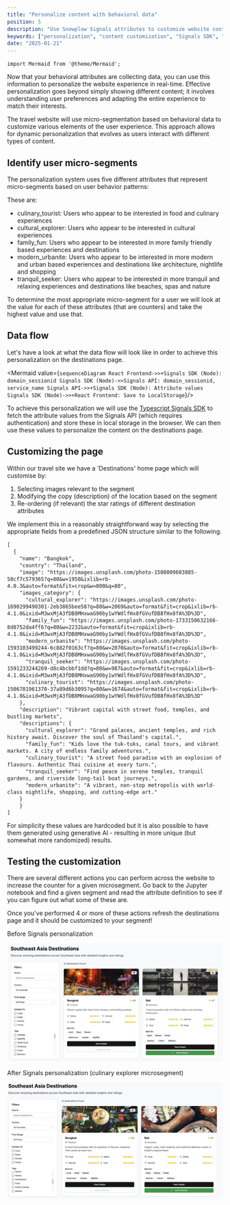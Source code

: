 ```yaml
---
title: "Personalize content with behavioral data"
position: 5
description: "Use Snowplow Signals attributes to customize website content, including images, descriptions, and layout based on user behavior."
keywords: ["personalization", "content customization", "Signals SDK", "user experience", "behavioral data"]
date: "2025-01-21"
---
```


```mdx-code-block
import Mermaid from '@theme/Mermaid';
```

Now that your behavioral attributes are collecting data, you can use this information to personalize the website experience in real-time. Effective personalization goes beyond simply showing different content; it involves understanding user preferences and adapting the entire experience to match their interests.

The travel website will use micro-segmentation based on behavioral data to customize various elements of the user experience. This approach allows for dynamic personalization that evolves as users interact with different types of content.

## Identify user micro-segments

The personalization system uses five different attributes that represent micro-segments based on user behavior patterns:

These are:
- culinary_tourist: Users who appear to be interested in food and culinary experiences
- cultural_explorer: Users who appear to be interested in cultural experiences
- family_fun: Users who appear to be interested in more family friendly based experiences and destinations
- modern_urbanite: Users who appear to be interested in more modern and urban based experiences and destinations like architecture, nightlife and shopping
- tranquil_seeker: Users who appear to be interested in more tranquil and relaxing experiences and destinations like beaches, spas and nature

To determine the most appropriate micro-segment for a user we will look at the value for each of these attributes (that are counters) and take the highest value and use that.


## Data flow

Let's have a look at what the data flow will look like in order to achieve this personalization on the destinations page.

<Mermaid value={`
sequenceDiagram
    React Frontend->>+Signals SDK (Node): domain_sessionid
    Signals SDK (Node)->>Signals API: domain_sessionid, service_name
    Signals API->>+Signals SDK (Node): Attribute values
    Signals SDK (Node)->>+React Frontend: Save to LocalStorage
  `}/>

To achieve this personalization we will use the [Typescript Signals SDK](https://github.com/snowplow-incubator/snowplow-signals-typescript-sdk) to fetch the attribute values from the Signals API (which requires authentication) and store these in local storage in the browser. We can then use these values to personalize the content on the destinations page.

## Customizing the page

Within our travel site we have a 'Destinations' home page which will customise by:
1. Selecting images relevant to the segment
2. Modifying the copy (description) of the location based on the segment
3. Re-ordering (if relevant) the star ratings of different destination attributes

We implement this in a reasonably straightforward way by selecting the appropriate fields from a predefined JSON structure similar to the following.

```
[
  {
    "name": "Bangkok",
    "country": "Thailand",
    "image": "https://images.unsplash.com/photo-1508009603885-50cf7c579365?q=80&w=1950&ixlib=rb-4.0.3&auto=format&fit=crop&w=800&q=80",
    "images_category": {
      "cultural_explorer": "https://images.unsplash.com/photo-1690299490301-2eb3865bee58?q=80&w=2069&auto=format&fit=crop&ixlib=rb-4.1.0&ixid=M3wxMjA3fDB8MHxwaG90by1wYWdlfHx8fGVufDB8fHx8fA%3D%3D",
      "family_fun": "https://images.unsplash.com/photo-1733150632166-8d8752da4ff6?q=80&w=2232&auto=format&fit=crop&ixlib=rb-4.1.0&ixid=M3wxMjA3fDB8MHxwaG90by1wYWdlfHx8fGVufDB8fHx8fA%3D%3D",
      "modern_urbanite": "https://images.unsplash.com/photo-1593103499244-6c882f0163cf?q=80&w=2070&auto=format&fit=crop&ixlib=rb-4.1.0&ixid=M3wxMjA3fDB8MHxwaG90by1wYWdlfHx8fGVufDB8fHx8fA%3D%3D",
      "tranquil_seeker": "https://images.unsplash.com/photo-1591233244269-d8c4bcbbf1dd?q=80&w=987&auto=format&fit=crop&ixlib=rb-4.1.0&ixid=M3wxMjA3fDB8MHxwaG90by1wYWdlfHx8fGVufDB8fHx8fA%3D%3D",
      "culinary_tourist": "https://images.unsplash.com/photo-1506781961370-37a89d6b3095?q=80&w=1674&auto=format&fit=crop&ixlib=rb-4.1.0&ixid=M3wxMjA3fDB8MHxwaG90by1wYWdlfHx8fGVufDB8fHx8fA%3D%3D"
    },
    "description": "Vibrant capital with street food, temples, and bustling markets",
    "descriptions": {
      "cultural_explorer": "Grand palaces, ancient temples, and rich history await. Discover the soul of Thailand's capital.",
      "family_fun": "Kids love the tuk-tuks, canal tours, and vibrant markets. A city of endless family adventures.",
      "culinary_tourist": "A street food paradise with an explosion of flavours. Authentic Thai cuisine at every turn.",
      "tranquil_seeker": "Find peace in serene temples, tranquil gardens, and riverside long-tail boat journeys.",
      "modern_urbanite": "A vibrant, non-stop metropolis with world-class nightlife, shopping, and cutting-edge art."
    }
    }
]
```

For simplicity these values are hardcoded but it is also possible to have them generated using generative AI - resulting in more unique (but somewhat more randomized) results.

## Testing the customization

There are several different actions you can perform across the website to increase the counter for a given microsegment. Go back to the Jupyter notebook and find a given segment and read the attribute definition to see if you can figure out what some of these are.

Once you've performed 4 or more of these actions refresh the destinations page and it should be customized to your segment!

Before Signals personalization

![Before personalization](screenshots/no-pers.jpg "Before personalization")

After Signals personalization (culinary explorer microsegment)

![After personalization](screenshots/with-pers.jpg "After personalization (culinary explorer segment)")

